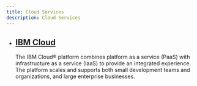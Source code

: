 ```yaml
---
title: Cloud Services
description: Cloud Services
---
```


- ## [IBM Cloud](https://cloud.ibm.com)
  The IBM Cloud® platform combines platform as a service (PaaS) with infrastructure as a service (IaaS) to provide an integrated experience. The platform scales and supports both small development teams and organizations, and large enterprise businesses.
